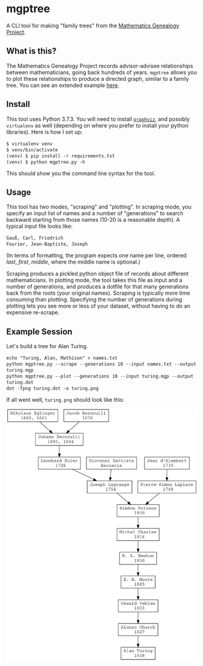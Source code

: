 # mgptree

A CLI tool for making "family trees" from the [Mathematics Genealogy Project](https://genealogy.math.ndsu.nodak.edu/).

## What is this?

The Mathematics Genealogy Project records advisor-advisee relationships between mathematicians, 
going back hundreds of years. `mgptree` allows you to plot these relationships to produce a directed graph,
similar to a family tree. You can see an extended example [here](https://jsthomas.github.io/math-genealogy-visualizer.html).

## Install

This tool uses Python 3.7.3. You will need to install [`graphviz`](http://www.graphviz.org/), and
possibly `virtualenv` as well (depending on where you prefer to
install your python libraries). Here is how I set up:

    $ virtualenv venv
    $ venv/bin/activate
    (venv) $ pip install -r requirements.txt
    (venv) $ python mgptree.py -h

This should show you the command line syntax for the tool.

## Usage

This tool has two modes, "scraping" and "plotting". In scraping mode,
you specify an input list of names and a number of "generations" to
search backward starting from those names (10-20 is a reasonable
depth). A typical input file looks like:

```
Gauß, Carl, Friedrich
Fourier, Jean-Baptiste, Joseph
```

(In terms of formatting, the program expects one name per line,
ordered _last_, _first_, _middle_, where the middle name is optional.)

Scraping produces a pickled python object file of records
about different mathematicians. In plotting mode, the tool takes this
file as input and a number of generations, and produces a dotfile
for that many generations back from the roots (your original names). Scraping is typically
more time consuming than plotting. Specifying the number of
generations during plotting lets you see more or less of your dataset,
without having to do an expensive re-scrape.

## Example Session

Let's build a tree for Alan Turing.

```
echo "Turing, Alan, Mathison" > names.txt
python mgptree.py --scrape --generations 10 --input names.txt --output turing.mgp
python mgptree.py --plot --generations 10 --input turing.mgp --output turing.dot
dot -Tpng turing.dot -o turing.png
```

If all went well, `turing.png` should look like this:

![A picture of Turing's advisor tree.](https://github.com/jsthomas/mgptree/blob/master/turing.png?raw=True)